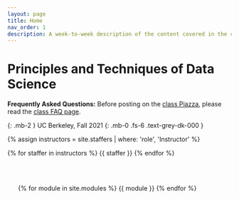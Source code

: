 ```yaml
---
layout: page
title: Home
nav_order: 1
description: A week-to-week description of the content covered in the course.
---
```


# Principles and Techniques of Data Science

<!-- ## Note: This page is under construction. Everything on this website is subject to change. -->

**Frequently Asked Questions:** Before posting on the [class Piazza](https://piazza.com/class/kqsiwfz12g0482), please read the [class FAQ page](https://ds100.org/fa21faq).

{: .mb-2 }
UC Berkeley, Fall 2021
{: .mb-0 .fs-6 .text-grey-dk-000 }

<div>

{% assign instructors = site.staffers | where: 'role', 'Instructor' %}
<div class="role">
  {% for staffer in instructors %}
  {{ staffer }}
  {% endfor %}

</div>

<ul>
<!-- <li><b>THIS PAGE IS UNDER CONSTRUCTION. Please don’t interpret anything on this website as truth until this warning is removed. </b></li>
<li>Please read our <a href="http://www.ds100.org/su21faq">course FAQ</a> before contacting staff with questions that might be answered there.</li>
<li>The <a href="{{ site.baseurl }}/syllabus">Syllabus</a> contains a detailed explanation of how each course component will work this summer, given that the course is being taught entirely online.</li>
<li>The scheduling of all weekly events is in the <a href="{{ site.baseurl }}/calendar">Calendar</a>.</li>
<li>The Zoom links for all live events are in <a href="https://piazza.com/class/kpcl6edmxuk3fg?cid=6">@6 on Piazza</a>.</li>
<li><strong>Note:</strong>The schedule of lectures and assignments is subject to change.</li>
</ul> -->

<br><br>

{% for module in site.modules %}
{{ module }}
{% endfor %}
